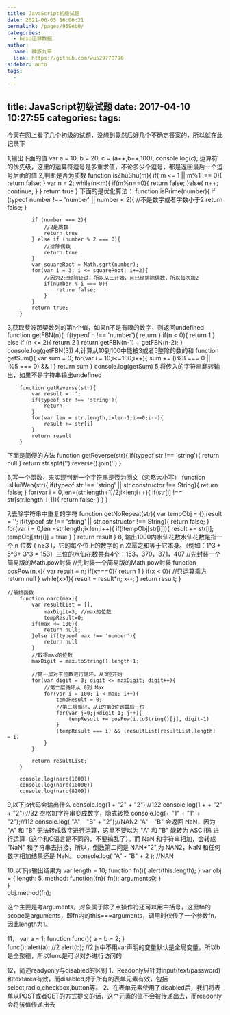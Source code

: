 ```yaml
---
title: JavaScript初级试题
date: 2021-06-05 16:06:21
permalink: /pages/959eb0/
categories: 
  - hexo迁移数据
author: 
  name: 神族九帝
  link: https://github.com/wu529778790
sidebar: auto
tags: 
  - 
---
```

title: JavaScript初级试题
date: 2017-04-10 10:27:55
categories:
tags:
---


今天在网上看了几个初级的试题，没想到竟然后好几个不确定答案的，所以就在此记录下
<!-- more -->
1,输出下面的值
        var a = 10, b = 20, c = (a++,b++,100);
        console.log(c); 
运算符的优先级，这里的运算符逗号是多重求值，不论多少个逗号，都是返回最后一个逗号后面的值
2,判断是否为质数
        function isZhuShu(m){
            if( m <= 1 || m%1 !== 0){
                return false;
            }
            var n = 2;
            while(n<m){
                if(m%n==0){
                    return false;
                }else{
                    n++;
                    continue;
                }
            }
            return true
        }
下面的是优化算法：
        function isPrime(number){
            if (typeof number !== 'number' || number < 2){
                //不是数字或者字数小于2
                return false;
            }

            if (number === 2){
                //2是质数
                return true 
            } else if (number % 2 === 0){
                //排除偶数
                return true
            } 
            var squareRoot = Math.sqrt(number);
            for(var i = 3; i <= squareRoot; i+=2){
                //因为2已经验证过，所以从三开始，且已经排除偶数，所以每次加2
                if(number % i === 0){
                    return false;
                }
            }
            return true;
        }
3,获取斐波那契数列的第n个值，如果n不是有限的数字，则返回undefined
        function getFBN(n){
            if(typeof n !== 'number'){
                return 
            }
            if(n < 0){
                return 1
            }
            else if (n <= 2){
                return 2
            }
            return getFBN(n-1) + getFBN(n-2);
        }
        console.log(getFBN(3))
4,计算从10到100中能被3或者5整除的数的和
        function getSum(){
            var sum = 0;
            for(var i = 10;i<=100;i++){
                sum += (i%3 === 0 || i%5 === 0) && i
            }
            return sum
        }
        console.log(getSum)
5,将传入的字符串翻转输出，如果不是字符串输出undefined

        function getReverse(str){
            var result = '';
            if(typeof str !== 'string'){
                return 
            }
            for(var len = str.length,i=len-1;i>=0;i--){
                result += str[i]
            }
            return result
        }

下面是简便的方法
        function getReverse(str){
            if(typeof str !== 'string'){
                return null
            }
            return str.split('').reverse().join('')
        }

6,写一个函数，来实现判断一个字符串是否为回文（忽略大小写）
        function isHuiWen(str){
            if(typeof str !== 'string' || str.constructor !== String){
                return false;
            }
            for(var i = 0,len=(str.length+1)/2;i<len;i++){
                if(str[i] !== str[str.length-i-1]){
                    return false;
                }
            }
        }
   
7,去除字符串中重复的字符
        function getNoRepeat(str){
            var tempObj = {},result = '';
            if(typeof str !== 'string' || str.constructor !== String){
                return false;
            }
            for(var i = 0,len =str.length;i<len;i++){
                if(!tempObj[str[i]]){
                    result += str[i];
                    tempObj[str[i]] = true
                }
            }
            return result
        } 
8, 输出1000内水仙花数水仙花数是指一个 n 位数 ( n≥3 )，它的每个位上的数字的 n 次幂之和等于它本身。（例如：1^3 + 5^3+ 3^3 = 153）三位的水仙花数共有4个：153，370，371，407
        //先封装一个简易版的Math.pow封装
    //先封装一个简易版的Math.pow封装
        function posPow(n,x){
            var result = n;
            if(x===0){
                return 1
            }
            if(x < 0){
                //只运算乘方
                return null
            }
            while(x>1){
                result = result*n;
                x--;
            }
            return result;
        }

    //最终函数
        function narc(max){
            var resultList = [],
                maxDigit=3, //max的位数
                tempResult=0;
            if(max <= 100){
                return null;
            }else if(typeof max !== 'number'){
                return null
            }
            //取得max的位数
            maxDigit = max.toString().length+1;

            //第一层对于位数进行循环，从3位开始
            for(var digit = 3; digit <= maxDigit; digit++){
                //第二层循环从 0到 Max
                for(var i = 100; i < max; i++){
                    tempResult = 0;
                    //第三层循环，从i的第0位到最后一位
                    for(var j=0;j<digit-1; j++){
                        tempResult += posPow(i.toString()[j], digit-1)
                    }
                    (tempResult === i) && (resultList[resultList.length]  = i)
                }
            }

            return resultList;
        }

        console.log(narc(1000))
        console.log(narc(10000))
        console.log(narc(8209))

9,以下js代码会输出什么
        console.log(1 + "2" + "2");//122
        console.log(1 +  + "2" + "2");//32  空格加字符串变成数字，隐式转换
        console.log(+ "1" + "1" + "2");//112
        console.log( "A" - "B" + "2");//NAN2   "A" - "B" 会返回 NaN，因为 "A" 和 "B" 无法转成数字进行运算，这里不要以为 "A" 和 "B" 能转为 ASCII码 进行运算（这个和C语言是不同的，不要搞乱了）。而 NaN 和字符串相加，会转成 "NaN" 和字符串去拼接，所以，倒数第二问是 NAN+"2",为 NAN2，NaN 和任何数字相加结果还是 NaN。
        console.log( "A" - "B" + 2 ); //NAN

10,以下js输出结果为
        var length = 10;
        function fn(){
            alert(this.length);
        }
        var obj = {
            length: 5,
            method: function(fn){
                fn();
                arguments[0]();
            }   
        }   
        obj.method(fn);

这个主要是考arguments，对象属于除了点操作符还可以用中括号，这里fn的scope是arguments，即fn内的this===arguments，调用时仅传了一个参数fn，因此length为1。

11，
        var a = 1;
        function func(){
            a = b = 2;
        }   
        func();
        alert(a); //2
        alert(b); //2
js中不用var声明的变量默认是全局变量，所以b是全聚德，所以func是可以对外进行访问的

12，简述readyonly与disabled的区别
   1、Readonly只针对input(text/password)和textarea有效，而disabled对于所有的表单元素有效，包括select,radio,checkbox,button等。
   2、在表单元素使用了disabled后，我们将表单以POST或者GET的方式提交的话，这个元素的值不会被传递出去，而readonly会将该值传递出去